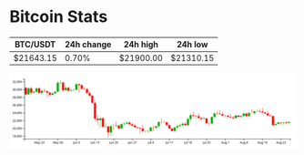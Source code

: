 # Bitcoin Stats

BTC/USDT|24h change|24h high|24h low|
|---|---|---|---|
|$21643.15|0.70%|$21900.00|$21310.15|

<img src="./chart.svg">
